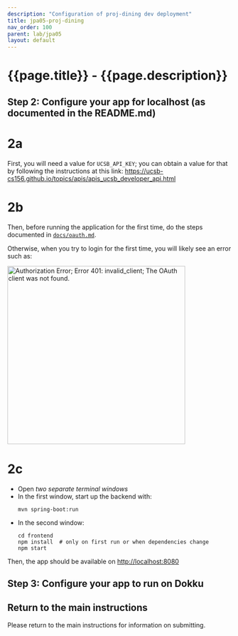 ```yaml
---
description: "Configuration of proj-dining dev deployment"
title: jpa05-proj-dining
nav_order: 100
parent: lab/jpa05
layout: default
---
```


# {{page.title}} - {{page.description}}


## Step 2: Configure your app for localhost (as documented in the README.md)

# 2a

First, you will need a value for `UCSB_API_KEY`; you can obtain a value for that by following the instructions at this link: <https://ucsb-cs156.github.io/topics/apis/apis_ucsb_developer_api.html>

# 2b

Then, before running the application for the first time, do the steps documented in [`docs/oauth.md`](docs/oauth.md).

Otherwise, when you try to login for the first time, you will likely see an error such as:

<img src="https://user-images.githubusercontent.com/1119017/149858436-c9baa238-a4f7-4c52-b995-0ed8bee97487.png" alt="Authorization Error; Error 401: invalid_client; The OAuth client was not found." width="400"/>

# 2c

* Open *two separate terminal windows*  
* In the first window, start up the backend with:
  ``` 
  mvn spring-boot:run
  ```
* In the second window:
  ```
  cd frontend
  npm install  # only on first run or when dependencies change
  npm start
  ```

Then, the app should be available on <http://localhost:8080>


## Step 3: Configure your app to run on Dokku


## Return to the main instructions

Please return to the main instructions 
for information on submitting.
